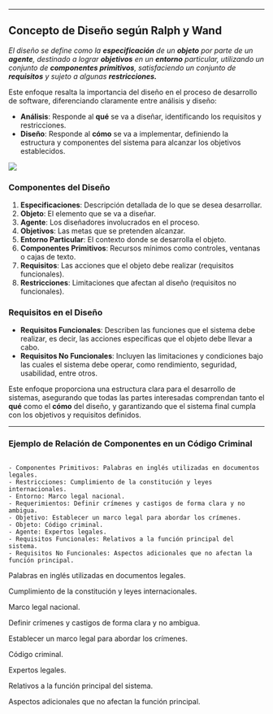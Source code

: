 
---
## Concepto de Diseño según Ralph y Wand

*El diseño se define como la **especificación** de un **objeto** por parte de un **agente**, destinado a lograr **objetivos** en un **entorno** particular, utilizando un conjunto de **componentes primitivos**, satisfaciendo un conjunto de **requisitos** y sujeto a algunas **restricciones.*** 

Este enfoque resalta la importancia del diseño en el proceso de desarrollo de software, diferenciando claramente entre análisis y diseño:

- **Análisis**: Responde al **qué** se va a diseñar, identificando los requisitos y restricciones.
- **Diseño**: Responde al **cómo** se va a implementar, definiendo la estructura y componentes del sistema para alcanzar los objetivos establecidos.

![](https://lh7-us.googleusercontent.com/docsz/AD_4nXfrHfRh3UXM1YkMUV1Z3VKK5Y5P1GirFDLMdBROaJVuYcLzLK77yL63jXghoMCZOPfJtVUKDGVCLlFZDOBuqJY_FCDzq4lzH9RGkweccypm5ZiZ9ayEUtpCmRKCSkkj0IXkhkBwa_-FaBQ90z-z7H_OVO0N?key=VReuh94fGGpJZLGsXsGdUQ)

### Componentes del Diseño

1. **Especificaciones**: Descripción detallada de lo que se desea desarrollar.
2. **Objeto**: El elemento que se va a diseñar.
3. **Agente**: Los diseñadores involucrados en el proceso.
4. **Objetivos**: Las metas que se pretenden alcanzar.
5. **Entorno Particular**: El contexto donde se desarrolla el objeto.
6. **Componentes Primitivos**: Recursos mínimos como controles, ventanas o cajas de texto.
7. **Requisitos**: Las acciones que el objeto debe realizar (requisitos funcionales).
8. **Restricciones**: Limitaciones que afectan al diseño (requisitos no funcionales).
### Requisitos en el Diseño

- **Requisitos Funcionales**: Describen las funciones que el sistema debe realizar, es decir, las acciones específicas que el objeto debe llevar a cabo.
- **Requisitos No Funcionales**: Incluyen las limitaciones y condiciones bajo las cuales el sistema debe operar, como rendimiento, seguridad, usabilidad, entre otros.

Este enfoque proporciona una estructura clara para el desarrollo de sistemas, asegurando que todas las partes interesadas comprendan tanto el **qué** como el **cómo** del diseño, y garantizando que el sistema final cumpla con los objetivos y requisitos definidos.


---
### Ejemplo de Relación de Componentes en un Código Criminal

```spoiler-block

- Componentes Primitivos: Palabras en inglés utilizadas en documentos legales.
- Restricciones: Cumplimiento de la constitución y leyes internacionales.
- Entorno: Marco legal nacional.
- Requerimientos: Definir crímenes y castigos de forma clara y no ambigua.
- Objetivo: Establecer un marco legal para abordar los crímenes.
- Objeto: Código criminal.
- Agente: Expertos legales.
- Requisitos Funcionales: Relativos a la función principal del sistema.
- Requisitos No Funcionales: Aspectos adicionales que no afectan la función principal.

```

Palabras en inglés utilizadas en documentos legales.  

Cumplimiento de la constitución y leyes internacionales. 

Marco legal nacional. 

Definir crímenes y castigos de forma clara y no ambigua. 

Establecer un marco legal para abordar los crímenes. 

Código criminal. 

Expertos legales.  

Relativos a la función principal del sistema.  

Aspectos adicionales que no afectan la función principal.  


